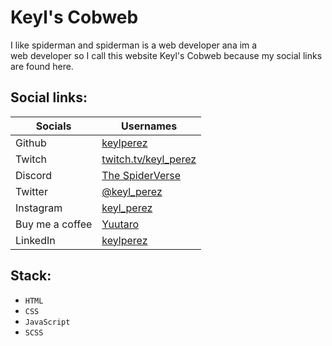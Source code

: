 # Keyl's Cobweb

I like spiderman and spiderman is a web developer ana im a  
web developer so I call this website Keyl's Cobweb because my social links are found here.

## Social links:

| Socials         | Usernames                                            |
| --------------- | ---------------------------------------------------- |
| Github          | [keylperez](https://github.com/keylperez)            |
| Twitch          | [twitch.tv/keyl_perez](https://twitch.tv/keyl_perez) |
| Discord         | [The SpiderVerse](https://discord.gg/6EJYv5Y)        |
| Twitter         | [@keyl_perez](https://twitter.com/keyl_perez)        |
| Instagram       | [keyl_perez](https://instagram.com/keyl_perez)       |
| Buy me a coffee | [Yuutaro](https://www.buymeacoffee.com/yuutaro)      |
| LinkedIn        | [keylperez](https://www.linkedin.com/in/keylperez/)  |

## Stack:

- `HTML`
- `CSS`
- `JavaScript`
- `SCSS`
